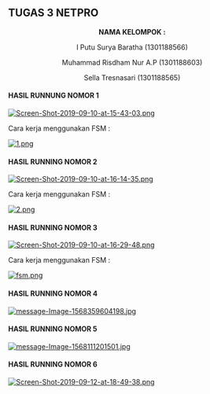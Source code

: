 ## TUGAS 3 NETPRO ##

<p align="center"
  <a><strong>  NAMA KELOMPOK :  </strong></a> 
</p>
<p align="center">
  <a>  I Putu Surya Baratha (1301188566)  </a> 
</p> 

<p align="center">
  <a>  Muhammad Risdham Nur A.P (1301188603)  </a> 
</p>

<p align="center">
  <a>  Sella Tresnasari  (1301188565)  </a> 
</p> 



#### HASIL RUNNUNG NOMOR 1 ####

[![Screen-Shot-2019-09-10-at-15-43-03.png](https://i.postimg.cc/hjn0W6X1/Screen-Shot-2019-09-10-at-15-43-03.png)](https://postimg.cc/8FyvLyB7)

Cara kerja menggunakan FSM :

[![1.png](https://i.postimg.cc/RZHQ7y4f/1.png)](https://postimg.cc/RWvH9P3V)

#### HASIL RUNNING NOMOR 2 ####

[![Screen-Shot-2019-09-10-at-16-14-35.png](https://i.postimg.cc/VkRt0vvn/Screen-Shot-2019-09-10-at-16-14-35.png)](https://postimg.cc/bZZrKzQw)

Cara kerja menggunakan FSM :

[![2.png](https://i.postimg.cc/Dyt1w6Lz/2.png)](https://postimg.cc/nCGXdvd8)

#### HASIL RUNNING NOMOR 3 ####

[![Screen-Shot-2019-09-10-at-16-29-48.png](https://i.postimg.cc/G3FmmNHs/Screen-Shot-2019-09-10-at-16-29-48.png)](https://postimg.cc/t7gjrBdX)

Cara kerja menggunakan FSM :

[![fsm.png](https://i.postimg.cc/NGZxKQwY/fsm.png)](https://postimg.cc/DmdGDkZY)

#### HASIL RUNNING NOMOR 4 ####

[![message-Image-1568359604198.jpg](https://i.postimg.cc/1Xs5dh1T/message-Image-1568359604198.jpg)](https://postimg.cc/MM3ScLTb)

#### HASIL RUNNING NOMOR 5 ####

[![message-Image-1568111201501.jpg](https://i.postimg.cc/m2ZB2gv0/message-Image-1568111201501.jpg)](https://postimg.cc/xqZW6nTR)

#### HASIL RUNNING NOMOR 6 ####

[![Screen-Shot-2019-09-12-at-18-49-38.png](https://i.postimg.cc/NMq5t0QP/Screen-Shot-2019-09-12-at-18-49-38.png)](https://postimg.cc/sBmV9sQp)
